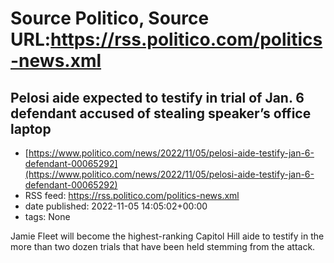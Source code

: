 # Source Politico, Source URL:https://rss.politico.com/politics-news.xml

## Pelosi aide expected to testify in trial of Jan. 6 defendant accused of stealing speaker’s office laptop
 - [https://www.politico.com/news/2022/11/05/pelosi-aide-testify-jan-6-defendant-00065292](https://www.politico.com/news/2022/11/05/pelosi-aide-testify-jan-6-defendant-00065292)
 - RSS feed: https://rss.politico.com/politics-news.xml
 - date published: 2022-11-05 14:05:02+00:00
 - tags: None

Jamie Fleet will become the highest-ranking Capitol Hill aide to testify in the more than two dozen trials that have been held stemming from the attack.
